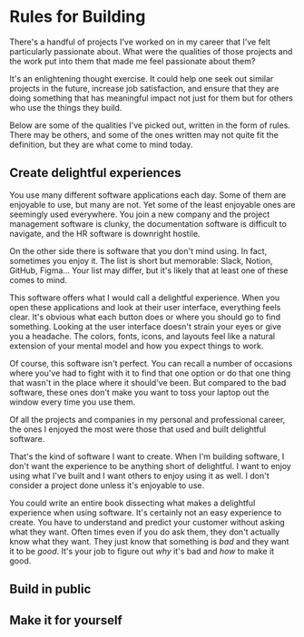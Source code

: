 # Rules for Building

There's a handful of projects I've worked on in my career that I've felt particularly passionate about. What were the qualities of those projects and the work put into them that made me feel passionate about them?

It's an enlightening thought exercise. It could help one seek out similar projects in the future, increase job satisfaction, and ensure that they are doing something that has meaningful impact not just for them but for others who use the things they build.

Below are some of the qualities I've picked out, written in the form of rules. There may be others, and some of the ones written may not quite fit the definition, but they are what come to mind today.

## Create delightful experiences

You use many different software applications each day. Some of them are enjoyable to use, but many are not. Yet some of the least enjoyable ones are seemingly used everywhere. You join a new company and the project management software is clunky, the documentation software is difficult to navigate, and the HR software is downright hostile.

On the other side there is software that you don't mind using. In fact, sometimes you enjoy it. The list is short but memorable: Slack, Notion, GitHub, Figma... Your list may differ, but it's likely that at least one of these comes to mind.

This software offers what I would call a delightful experience. When you open these applications and look at their user interface, everything feels clear. It's obvious what each button does or where you should go to find something. Looking at the user interface doesn't strain your eyes or give you a headache. The colors, fonts, icons, and layouts feel like a natural extension of your mental model and how you expect things to work.

Of course, this software isn't perfect. You can recall a number of occasions where you've had to fight with it to find that one option or do that one thing that wasn't in the place where it should've been. But compared to the bad software, these ones don't make you want to toss your laptop out the window every time you use them.

Of all the projects and companies in my personal and professional career, the ones I enjoyed the most were those that used and built delightful software.

That's the kind of software I want to create. When I'm building software, I don't want the experience to be anything short of delightful. I want to enjoy using what I've built and I want others to enjoy using it as well. I don't consider a project done unless it's enjoyable to use.

You could write an entire book dissecting what makes a delightful experience when using software. It's certainly not an easy experience to create. You have to understand and predict your customer without asking what they want. Often times even if you do ask them, they don't actually know what they want. They just know that something is _bad_ and they want it to be _good_. It's your job to figure out _why_ it's bad and _how_ to make it good.

## Build in public

## Make it for yourself
